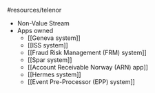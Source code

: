 #resources/telenor 

* Non-Value Stream
* Apps owned
	* [[Geneva system]]
	* [[ISS system]]
	* [[Fraud Risk Management (FRM) system]]
	* [[Spar system]]
	* [[Account Receivable Norway (ARN) app]]
	* [[Hermes system]]
	* [[Event Pre-Processor (EPP) system]] 